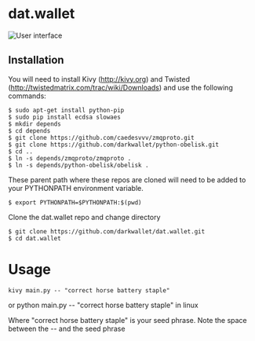 # dat.wallet

![User interface](http://images.weserv.nl/?url=i.imgur.com/I39zPfW.png&fnr)

## Installation
You will need to install Kivy (http://kivy.org) and Twisted (http://twistedmatrix.com/trac/wiki/Downloads) and use the following commands:

    $ sudo apt-get install python-pip
    $ sudo pip install ecdsa slowaes
    $ mkdir depends
    $ cd depends
    $ git clone https://github.com/caedesvvv/zmqproto.git
    $ git clone https://github.com/darkwallet/python-obelisk.git
    $ cd ..
    $ ln -s depends/zmqproto/zmqproto .
    $ ln -s depends/python-obelisk/obelisk .

These parent path where these repos are cloned will need to be added to
your PYTHONPATH environment variable.

    $ export PYTHONPATH=$PYTHONPATH:$(pwd)

Clone the dat.wallet repo and change directory

    $ git clone https://github.com/darkwallet/dat.wallet.git
    $ cd dat.wallet

# Usage
    kivy main.py -- "correct horse battery staple"
or
    python main.py -- "correct horse battery staple"
in linux

Where "correct horse battery staple" is your seed phrase. Note the space between the -- and the seed phrase
